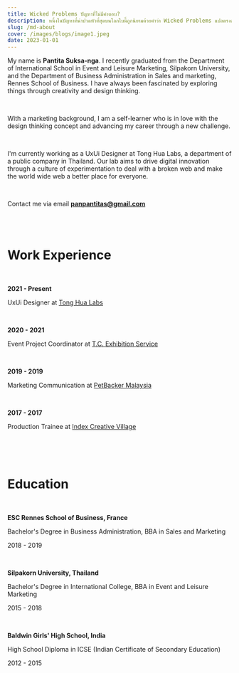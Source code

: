 ```yaml
---
title: Wicked Problems ปัญหาที่ไม่มีคำตอบ?
description: หนึ่งในปัญหาที่น่าปวดหัวที่สุดบนโลกใบนี้ถูกนิยามด้วยคำว่า Wicked Problems แปลตรงตัวว่า ปัญหาชั่วร้าย หรือที่เรียกว่า ปัญหาที่ไม่มีคำตอบ ซึ่งปัญหาเหล่านี้มักมีปัจจัยที่พึ่งพากันไปมาทำให้ดูเหมือนแก้ไขไม่ได้
slug: /md-about
cover: /images/blogs/image1.jpeg
date: 2023-01-01
---
```


My name is **Pantita Suksa-nga**. I recently graduated from the Department of International School in Event and Leisure Marketing, Silpakorn University, and the Department of Business Administration in Sales and marketing, Rennes School of Business. I have always been fascinated by exploring things through creativity and design thinking.

<br>

With a marketing background, I am a self-learner who is in love with the design thinking concept and advancing my career through a new challenge.

<br>

I'm currently working as a UxUi Designer at Tong Hua Labs, a department of a public company in Thailand. Our lab aims to drive digital innovation through a culture of experimentation to deal with a broken web and make the world wide web a better place for everyone.

<br>

Contact me via email **panpantitas@gmail.com**
​
<br>
<br>
<br>
<br>

# Work Experience

<br>

**2021 - Present**

UxUi Designer at [Tong Hua Labs](https://tonghualabs.com/)

<br>

**2020 - 2021**

Event Project Coordinator at [T.C. Exhibition Service](https://www.facebook.com/Tcexhibition)

<br>

**2019 - 2019**

Marketing Communication at [PetBacker Malaysia](https://www.facebook.com/petsbacker)

<br>

**2017 - 2017**

Production Trainee at [Index Creative Village](https://www.indexcreativevillage.com/)

<br>
<br>
<br>

# Education

<br>

**ESC Rennes School of Business, France**

Bachelor's Degree in Business Administration, BBA in Sales and Marketing

2018 - 2019

<br>

**Silpakorn University, Thailand**

Bachelor's Degree in International College, BBA in Event and Leisure Marketing

2015 - 2018

<br>

**Baldwin Girls' High School, India**

High School Diploma in ICSE (Indian Certificate of Secondary Education)

2012 - 2015
